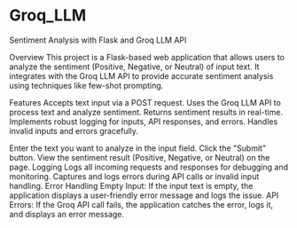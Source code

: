 # Groq_LLM
Sentiment Analysis with Flask and Groq LLM API


Overview
This project is a Flask-based web application that allows users to analyze the sentiment (Positive, Negative, or Neutral) of input text. It integrates with the Groq LLM API to provide accurate sentiment analysis using techniques like few-shot prompting.

Features
Accepts text input via a POST request.
Uses the Groq LLM API to process text and analyze sentiment.
Returns sentiment results in real-time.
Implements robust logging for inputs, API responses, and errors.
Handles invalid inputs and errors gracefully.


Enter the text you want to analyze in the input field.
Click the "Submit" button.
View the sentiment result (Positive, Negative, or Neutral) on the page.
Logging
Logs all incoming requests and responses for debugging and monitoring.
Captures and logs errors during API calls or invalid input handling.
Error Handling
Empty Input: If the input text is empty, the application displays a user-friendly error message and logs the issue.
API Errors: If the Groq API call fails, the application catches the error, logs it, and displays an error message.
